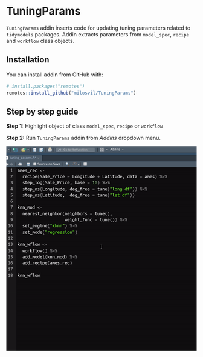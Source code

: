 
<!-- README.md is generated from README.Rmd. Please edit that file -->

# TuningParams

`TuningParams` addin inserts code for updating tuning parameters related
to `tidymodels` packages. Addin extracts parameters from `model_spec`,
`recipe` and `workflow` class objects.

## Installation

You can install addin from GitHub with:

``` r
# install.packages("remotes")
remotes::install_github("milosvil/TuningParams")
```

## Step by step guide

**Step 1:** Highlight object of class `model_spec`, `recipe` or
`workflow`

**Step 2:** Run `TuningParams` addin from *Addins* dropdown menu.

![TuningParams](inst/example/update_params_rec.gif)
